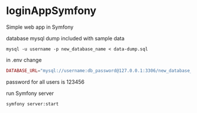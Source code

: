 # loginAppSymfony
Simple web app in Symfony

database mysql dump included with sample data

```console
mysql -u username -p new_database_name < data-dump.sql
```

in .env change

```php
DATABASE_URL="mysql://username:db_password@127.0.0.1:3306/new_database_name?charset=utf8mb4"
```

password for all users is 123456



run Symfony server

```console
symfony server:start
```

